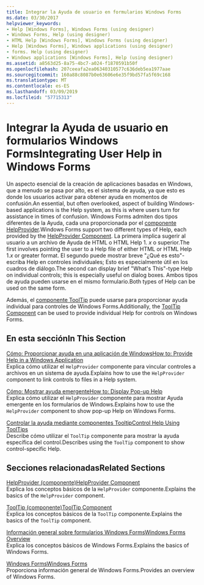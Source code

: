 ```yaml
---
title: Integrar la Ayuda de usuario en formularios Windows Forms
ms.date: 03/30/2017
helpviewer_keywords:
- Help [Windows Forms], Windows Forms (using designer)
- Windows Forms, Help (using designer)
- HTML Help [Windows Forms], Windows Forms (using designer)
- Help [Windows Forms], Windows applications (using designer)
- forms. Help (using designer)
- Windows applications [Windows Forms], Help (using designer)
ms.assetid: a8563d25-8a75-4bc7-a024-f1870591b50f
ms.openlocfilehash: 207ceeafa2ea06340310577c636deb5ea1977aae
ms.sourcegitcommit: 160a88c8087b0e63606e6e35f9bd57fa5f69c168
ms.translationtype: MT
ms.contentlocale: es-ES
ms.lasthandoff: 03/09/2019
ms.locfileid: "57715313"
---
```

# <a name="integrating-user-help-in-windows-forms"></a><span data-ttu-id="628f0-102">Integrar la Ayuda de usuario en formularios Windows Forms</span><span class="sxs-lookup"><span data-stu-id="628f0-102">Integrating User Help in Windows Forms</span></span>
<span data-ttu-id="628f0-103">Un aspecto esencial de la creación de aplicaciones basadas en Windows, que a menudo se pasa por alto, es el sistema de ayuda, ya que esto es donde los usuarios activar para obtener ayuda en momentos de confusión.</span><span class="sxs-lookup"><span data-stu-id="628f0-103">An essential, but often overlooked, aspect of building Windows-based applications is the Help system, as this is where users turn for assistance in times of confusion.</span></span> <span data-ttu-id="628f0-104">Windows Forms admiten dos tipos diferentes de la Ayuda, cada una proporcionada por el [componente HelpProvider](../controls/helpprovider-component-windows-forms.md).</span><span class="sxs-lookup"><span data-stu-id="628f0-104">Windows Forms support two different types of Help, each provided by the [HelpProvider Component](../controls/helpprovider-component-windows-forms.md).</span></span> <span data-ttu-id="628f0-105">La primera implica sugerir al usuario a un archivo de Ayuda de HTML o HTML Help 1. *x* o superior.</span><span class="sxs-lookup"><span data-stu-id="628f0-105">The first involves pointing the user to a Help file of either HTML or HTML Help 1.*x* or greater format.</span></span> <span data-ttu-id="628f0-106">El segundo puede mostrar breve "¿Qué es esto"-escriba Help en controles individuales; Esto es especialmente útil en los cuadros de diálogo.</span><span class="sxs-lookup"><span data-stu-id="628f0-106">The second can display brief "What's This"-type Help on individual controls; this is especially useful on dialog boxes.</span></span> <span data-ttu-id="628f0-107">Ambos tipos de ayuda pueden usarse en el mismo formulario.</span><span class="sxs-lookup"><span data-stu-id="628f0-107">Both types of Help can be used on the same form.</span></span>  
  
 <span data-ttu-id="628f0-108">Además, el [componente ToolTip](../controls/tooltip-component-windows-forms.md) puede usarse para proporcionar ayuda individual para controles de Windows Forms.</span><span class="sxs-lookup"><span data-stu-id="628f0-108">Additionally, the [ToolTip Component](../controls/tooltip-component-windows-forms.md) can be used to provide individual Help for controls on Windows Forms.</span></span>  
  
## <a name="in-this-section"></a><span data-ttu-id="628f0-109">En esta sección</span><span class="sxs-lookup"><span data-stu-id="628f0-109">In This Section</span></span>  
 [<span data-ttu-id="628f0-110">Cómo: Proporcionar ayuda en una aplicación de Windows</span><span class="sxs-lookup"><span data-stu-id="628f0-110">How to: Provide Help in a Windows Application</span></span>](how-to-provide-help-in-a-windows-application.md)  
 <span data-ttu-id="628f0-111">Explica cómo utilizar el `HelpProvider` componente para vincular controles a archivos en un sistema de ayuda.</span><span class="sxs-lookup"><span data-stu-id="628f0-111">Explains how to use the `HelpProvider` component to link controls to files in a Help system.</span></span>  
  
 [<span data-ttu-id="628f0-112">Cómo: Mostrar ayuda emergente</span><span class="sxs-lookup"><span data-stu-id="628f0-112">How to: Display Pop-up Help</span></span>](how-to-display-pop-up-help.md)  
 <span data-ttu-id="628f0-113">Explica cómo utilizar el `HelpProvider` componente para mostrar Ayuda emergente en los formularios de Windows.</span><span class="sxs-lookup"><span data-stu-id="628f0-113">Explains how to use the `HelpProvider` component to show pop-up Help on Windows Forms.</span></span>  
  
 [<span data-ttu-id="628f0-114">Controlar la ayuda mediante componentes Tooltip</span><span class="sxs-lookup"><span data-stu-id="628f0-114">Control Help Using ToolTips</span></span>](control-help-using-tooltips.md)  
 <span data-ttu-id="628f0-115">Describe cómo utilizar el `ToolTip` componente para mostrar la ayuda específica del control.</span><span class="sxs-lookup"><span data-stu-id="628f0-115">Describes using the `ToolTip` component to show control-specific Help.</span></span>  
  
## <a name="related-sections"></a><span data-ttu-id="628f0-116">Secciones relacionadas</span><span class="sxs-lookup"><span data-stu-id="628f0-116">Related Sections</span></span>  
 [<span data-ttu-id="628f0-117">HelpProvider (componente)</span><span class="sxs-lookup"><span data-stu-id="628f0-117">HelpProvider Component</span></span>](../controls/helpprovider-component-windows-forms.md)  
 <span data-ttu-id="628f0-118">Explica los conceptos básicos de la `HelpProvider` componente.</span><span class="sxs-lookup"><span data-stu-id="628f0-118">Explains the basics of the `HelpProvider` component.</span></span>  
  
 [<span data-ttu-id="628f0-119">ToolTip (componente)</span><span class="sxs-lookup"><span data-stu-id="628f0-119">ToolTip Component</span></span>](../controls/tooltip-component-windows-forms.md)  
 <span data-ttu-id="628f0-120">Explica los conceptos básicos de la `ToolTip` componente.</span><span class="sxs-lookup"><span data-stu-id="628f0-120">Explains the basics of the `ToolTip` component.</span></span>  
  
 [<span data-ttu-id="628f0-121">Información general sobre formularios Windows Forms</span><span class="sxs-lookup"><span data-stu-id="628f0-121">Windows Forms Overview</span></span>](../windows-forms-overview.md)  
 <span data-ttu-id="628f0-122">Explica los conceptos básicos de Windows Forms.</span><span class="sxs-lookup"><span data-stu-id="628f0-122">Explains the basics of Windows Forms.</span></span>  
  
 [<span data-ttu-id="628f0-123">Windows Forms</span><span class="sxs-lookup"><span data-stu-id="628f0-123">Windows Forms</span></span>](../index.md)  
 <span data-ttu-id="628f0-124">Proporciona información general de Windows Forms.</span><span class="sxs-lookup"><span data-stu-id="628f0-124">Provides an overview of Windows Forms.</span></span>
